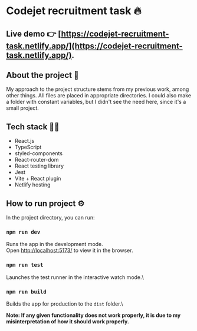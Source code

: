 # Codejet recruitment task 🔥

## Live demo 👉 [https://codejet-recruitment-task.netlify.app/](https://codejet-recruitment-task.netlify.app/).

## About the project 📝

My approach to the project structure stems from my previous work, among other things. All files are placed in appropriate directories. I could also make a folder with constant variables, but I didn't see the need here, since it's a small project.

## Tech stack 🧑‍💻

- React.js
- TypeScript
- styled-components
- React-router-dom
- React testing library
- Jest
- Vite + React plugin
- Netlify hosting

## How to run project ⚙️

In the project directory, you can run:

### `npm run dev`

Runs the app in the development mode.\
Open [http://localhost:5173/](http://localhost:5173/) to view it in the browser.

### `npm run test`

Launches the test runner in the interactive watch mode.\

### `npm run build`

Builds the app for production to the `dist` folder.\

**Note: If any given functionality does not work properly, it is due to my misinterpretation of how it should work properly.**
